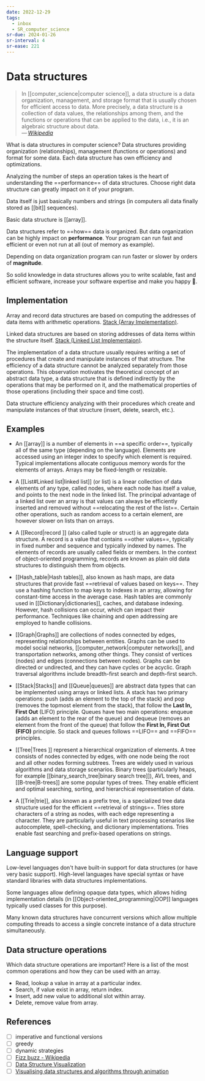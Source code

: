 ```yaml
---
date: 2022-12-29
tags:
  - inbox
  - SR_computer_science
sr-due: 2024-01-26
sr-interval: 4
sr-ease: 221
---
```


# Data structures

> In [[computer_science|computer science]], a data structure is a data
> organization, management, and storage format that is usually chosen for
> efficient access to data. More precisely, a data structure is a collection of
> data values, the relationships among them, and the functions or operations
> that can be applied to the data, i.e., it is an algebraic structure about
> data.\
> — <cite>[Wikipedia](https://en.wikipedia.org/wiki/Data_structure)</cite>

What is data structures in computer science?
&#10;
Data structures providing organization (relationships), management (functions or
operations) and format for some data. Each data structure has own efficiency and
optimizations.

Analyzing the number of steps an operation takes is the heart of understanding
the ==performance== of data structures. Choose right data structure can greatly
impact on it of your program.

Data itself is just basically numbers and strings (in computers all data finally
stored as [[bit]] sequences).

Basic data structure is [[array]].

Data structures refer to ==how== data is organized. But data organization can be
highly impact on **performance**. Your program can run fast and efficient or
even not run at all (out of memory as example).

Depending on data organization program can run faster
or slower by orders of **magnitude**.

So solid knowledge in data structures allows you to write scalable, fast and
efficient software, increase your software expertise and make you happy 🙂.

## Implementation

Array and record data structures are based on computing the addresses of data
items with arithmetic operations.
[Stack \(Array Implementation\)](https://www.cs.usfca.edu/~galles/visualization/StackArray.html).

Linked data structures are based on storing addresses of data items within the
structure itself.
[Stack \(Linked List Implementaion\)](https://www.cs.usfca.edu/~galles/visualization/StackLL.html).

The implementation of a data structure usually requires writing a set of
procedures that create and manipulate instances of that structure. The
efficiency of a data structure cannot be analyzed separately from those
operations. This observation motivates the theoretical concept of an abstract
data type, a data structure that is defined indirectly by the operations that
may be performed on it, and the mathematical properties of those operations
(including their space and time cost).

Data structure efficiency analyzing with their procedures which create and
manipulate instances of that structure (insert, delete, search, etc.).

## Examples

- An [[array]] is a number of elements in ==a specific order==, typically
all of the same type (depending on the language). Elements are accessed using an
integer index to specify which element is required. Typical implementations
allocate contiguous memory words for the elements of arrays. Arrays may be
fixed-length or resizable.

- A [[List#Linked list|linked list]] (or list) is a linear collection of data
elements of any type, called nodes, where each node has itself a value, and
points to the next node in the linked list. The principal advantage of a linked
list over an array is that values can always be efficiently inserted and removed
without ==relocating the rest of the list==. Certain other operations, such as
random access to a certain element, are however slower on lists than on arrays.

- A [[Record|record ]] (also called tuple or struct) is an aggregate data
structure. A record is a value that contains ==other values==, typically in
fixed number and sequence and typically indexed by names. The elements of
records are usually called fields or members. In the context of object-oriented
programming, records are known as plain old data structures to distinguish them
from objects.

- [[Hash_table|Hash tables]], also known as hash maps, are data structures that
provide fast ==retrieval of values based on keys==. They use a hashing function
to map keys to indexes in an array, allowing for constant-time access in the
average case. Hash tables are commonly used in [[Dictionary|dictionaries]],
caches, and database indexing. However, hash collisions can occur, which can
impact their performance. Techniques like chaining and open addressing are
employed to handle collisions.

- [[Graph|Graphs]] are collections of nodes connected by edges, representing
relationships between entities. Graphs can be used to model social networks,
[[computer_network|computer networks]], and transportation networks, among other
things. They consist of vertices (nodes) and edges (connections between nodes).
Graphs can be directed or undirected, and they can have cycles or be acyclic.
Graph traversal algorithms include breadth-first search and depth-first search.

- [[Stack|Stacks]] and [[Queue|queues]] are abstract data types that can be
implemented using arrays or linked lists. A stack has two primary operations:
push (adds an element to the top of the stack) and pop (removes the topmost
element from the stack), that follow the **Last In, First Out** (LIFO)
principle. Queues have two main operations: enqueue (adds an element to the rear
of the queue) and dequeue (removes an element from the front of the queue) that
follow the **First In, First Out (FIFO)** principle. So stack and queues follows
==LIFO== and ==FIFO== principles.

- [[Tree|Trees ]] represent a hierarchical organization of elements. A tree
consists of nodes connected by edges, with one node being the root and all other
nodes forming subtrees. Trees are widely used in various algorithms and data
storage scenarios. Binary trees (particularly heaps, for example
[[binary_search_tree|binary search tree]]), AVL trees, and [[B-tree|B-trees]]
are some popular types of trees. They enable efficient and optimal searching,
sorting, and hierarchical representation of data.

- A [[Trie|trie]], also known as a prefix tree, is a specialized tree data
structure used for the efficient ==retrieval of strings==. Tries store
characters of a string as nodes, with each edge representing a character. They
are particularly useful in text processing scenarios like autocomplete,
spell-checking, and dictionary implementations. Tries enable fast searching and
prefix-based operations on strings.

## Language support

Low-level languages don't have built-in support for data structures (or have
very basic support). High-level languages have special syntax or have standard
libraries with data structures implementations.

Some languages allow defining opaque data types, which allows hiding
implementation details (in [[Object-oriented_programming|OOP]] languages
typically used classes for this purpose).

Many known data structures have concurrent versions which allow multiple
computing threads to access a single concrete instance of a data structure
simultaneously.

## Data structure operations

Which data structure operations are important?
&#10;
Here is a list of the most common operations and how they can be used with an
array.
- Read, lookup a value in array at a particular index.
- Search, if value exist in array, return index.
- Insert, add new value to additional slot within array.
- Delete, remove value from array.

## References

- [ ] imperative and functional versions
- [ ] greedy
- [ ] dynamic strategies
- [ ] [Fizz buzz - Wikipedia](https://en.wikipedia.org/wiki/Fizz_buzz)
- [ ] [Data Structure Visualization](https://www.cs.usfca.edu/~galles/visualization/Algorithms.html)
- [ ] [Visualising data structures and algorithms through animation](https://visualgo.net/en/sorting)
